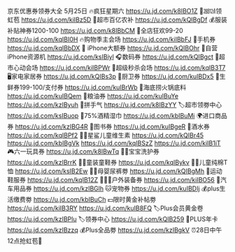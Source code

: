 京东优惠券领券大全 5月25日
🔥疯狂星期六
https://u.jd.com/k8IBO1Z
🧧㏻㍤领虹苞
https://u.jd.com/kiIBz5D
🍉超市百亿农补
https://u.jd.com/kQIBgDf
💰服装补贴神券1200-100
https://u.jd.com/k8IBbCM
🎉全店狂欢99-20
https://u.jd.com/kqIBI0H
🔥购物季主会场
https://u.jd.com/kiIBbFJ
📱手机券
https://u.jd.com/kqIBbDX
 iPhone大额券
https://u.jd.com/kQIBOhr
📱自营iPhone资源机
https://u.jd.com/ksIBiyl
🎧数码券
https://u.jd.com/kQIBgct 
🛒超市心动会场
https://u.jd.com/kiIBPWr
🚀超级秒杀会场
https://u.jd.com/kqIB3T7
🖥家电家居券
https://u.jd.com/kQIBs3p
🛁厨卫券
https://u.jd.com/kuIBDx5
🥚生鲜券199-100/支付券
https://u.jd.com/kuIBrWb 
🍲海底捞火锅底料
https://u.jd.com/kuIBQem
🍚粮油券
https://u.jd.com/kuIBuYe
https://u.jd.com/kzIByuh
🎰拼手气
https://u.jd.com/k8IBzYY
🏷超市领劵中心
https://u.jd.com/ksIBuop
🚽75%酒精湿巾
https://u.jd.com/kbIBuMi
🌍进口商品券
https://u.jd.com/kzIBG4R
📖图书券
https://u.jd.com/kuIBgeR
🍶酒水券
https://u.jd.com/kqIBPf2
👶🏻星鲨儿童维生素
https://u.jd.com/kQIBr45
https://u.jd.com/kbIBgVk
https://u.jd.com/kqIBSzZ
https://u.jd.com/kiIB1iT
🎮六一玩具券
https://u.jd.com/k8IBwTq 
👶🏻宝宝洗护券
https://u.jd.com/kzIBrrK 
👶🏻童装童鞋券
https://u.jd.com/kqIBykv
👶🏻儿童纯棉T恤
https://u.jd.com/ksIB2Ew
👶🏻母婴尿裤劵
https://u.jd.com/kQIBgMh
👟运动鞋服券
https://u.jd.com/kqIB12Z 
🚴🏻‍♀户外装备券
https://u.jd.com/kiIBO56
🚗汽车用品券
https://u.jd.com/kzIBGlh 
🐱宠物券
https://u.jd.com/kuIBDIj
💰plus生活缴费劵
https://u.jd.com/kbIBuCh
💵限时黄金补帖劵
https://u.jd.com/kiIB3RY
https://u.jd.com/kuIB8FQ
🏷Plus会员黄金卷
https://u.jd.com/kzIBPlu
🏷领券中心
https://u.jd.com/kQIB259
👑PLUS年卡
https://u.jd.com/kzIBzzq
💰Plus全品劵
https://u.jd.com/kzIBgkV
⏰28日中午12点抢虹苞🧧
